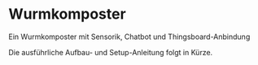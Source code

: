 # Wurmkomposter
Ein Wurmkomposter mit Sensorik, Chatbot und Thingsboard-Anbindung

Die ausführliche Aufbau- und Setup-Anleitung folgt in Kürze.

